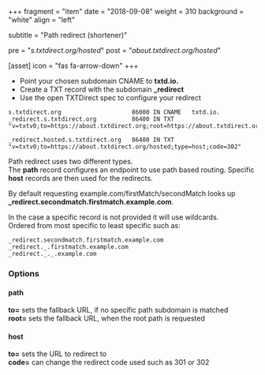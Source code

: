 +++
fragment = "item"
date = "2018-09-08"
weight = 310
background = "white"
align = "left"

subtitle = "Path redirect (shortener)"

pre = "*s.txtdirect.org/hosted*"
post = "*about.txtdirect.org/hosted*"

[asset]
  icon = "fas fa-arrow-down"
+++

* Point your chosen subdomain CNAME to **txtd.io.**
* Create a TXT record with the subdomain **_redirect**
* Use the open TXTDirect spec to configure your redirect

```text
s.txtdirect.org                    86000 IN CNAME   txtd.io.
_redirect.s.txtdirect.org          86400 IN TXT     "v=txtv0;to=https://about.txtdirect.org;root=https://about.txtdirect.org;type=path"

_redirect.hosted.s.txtdirect.org   86400 IN TXT     "v=txtv0;to=https://about.txtdirect.org/hosted;type=host;code=302"
```

Path redirect uses two different types.  
The **path** record configures an endpoint to use path based routing.
Specific **host** records are then used for the redirects.

By default requesting example.com/firstMatch/secondMatch looks up **_redirect.secondmatch.firstmatch.example.com**.

In the case a specific record is not provided it will use wildcards.  
Ordered from most specific to least specific such as:
```
_redirect.secondmatch.firstmatch.example.com
_redirect._.firstmatch.example.com
_redirect._._.example.com
```

### Options
#### path
**to=** sets the fallback URL, if no specific path subdomain is matched  
**root=** sets the fallback URL, when the root path is requested

#### host
**to=** sets the URL to redirect to  
**code=** can change the redirect code used such as 301 or 302
